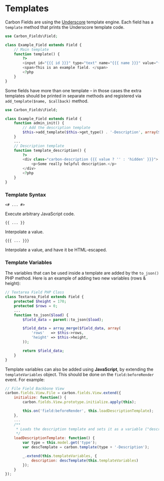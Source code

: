 # Templates

Carbon Fields are using the [Underscore](http://underscorejs.org/#template) template engine. Each field has a `template` method that prints the Underscore template code.

```php
use Carbon_Fields\Field;

class Example_Field extends Field {
	// Main template
	function template() {
		?>
		<input id="{{{ id }}}" type="text" name="{{{ name }}}" value="{{ value }}" class="regular-text" />
		<span>This is an example field. </span>
		<?php
	}
}
```

Some fields have more than one template – in those cases the extra templates should be printed in separate methods and registered via `add_template($name, $callback)` method.

```php
use Carbon_Fields\Field;

class Example_Field extends Field {
	function admin_init() {
		// Add the description template
		$this->add_template($this->get_type() . '-Description', array($this, 'template_description'));
	}
	...
	// Description template
	function template_description() {
		?>
		<div class="carbon-description {{{ value ? '' : 'hidden' }}}">
			<p>Some really helpful description.</p>
		</div>
		<?php
	}
}
```

### Template Syntax

`<# ... #>`

Execute arbitrary JavaScript code.

`{{ ... }}`

Interpolate a value.

`{{{ ... }}}`

Interpolate a value, and have it be HTML-escaped.

### Template Variables

The variables that can be used inside a template are added by the `to_json()` PHP method. Here is an example of adding two new variables (rows & height):

```php
// Textarea Field PHP Class
class Textarea_Field extends Field {
	protected $height = 170;
	protected $rows = 0;
	...
	function to_json($load) {
		$field_data = parent::to_json($load);

		$field_data = array_merge($field_data, array(
			'rows'   => $this->rows,
			'height' => $this->height,
		));

		return $field_data;
	}
}
```

Template variables can also be added using **JavaScript**, by extending the `templateVariables` object. This should be done on the `field:beforeRender` event. For example:

```js
// File Field Backbone View
carbon.fields.View.File = carbon.fields.View.extend({
	initialize: function() {
		carbon.fields.View.prototype.initialize.apply(this);

		this.on('field:beforeRender', this.loadDescriptionTemplate);
	},
	...
	/**
	 * Loads the description template and sets it as a variable ("description") for the base template
	 */
	loadDescriptionTemplate: function() {
		var type = this.model.get('type');
		var descTemplate = carbon.template(type + '-Description');

		_.extend(this.templateVariables, {
			description: descTemplate(this.templateVariables)
		});
	}
});
```